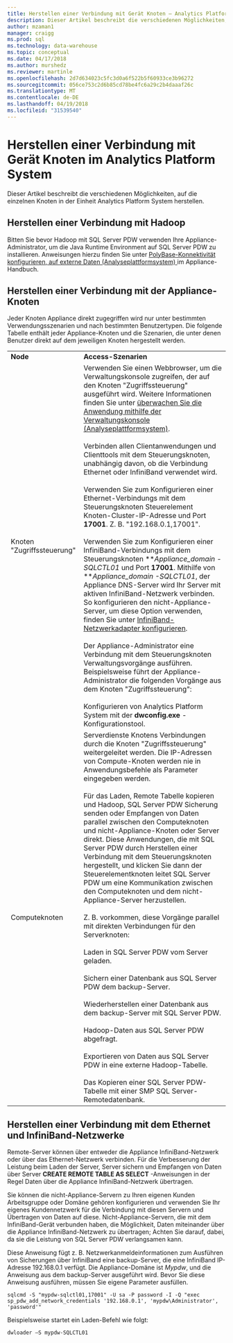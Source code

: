 ```yaml
---
title: Herstellen einer Verbindung mit Gerät Knoten – Analytics Platform System | Microsoft Docs
description: Dieser Artikel beschreibt die verschiedenen Möglichkeiten, auf die einzelnen Knoten in der Einheit Analytics Platform System herstellen.
author: mzaman1
manager: craigg
ms.prod: sql
ms.technology: data-warehouse
ms.topic: conceptual
ms.date: 04/17/2018
ms.author: murshedz
ms.reviewer: martinle
ms.openlocfilehash: 2d7d634023c5fc3d0a6f522b5f60933ce3b96272
ms.sourcegitcommit: 056ce753c2d6b85cd78be4fc6a29c2b4daaaf26c
ms.translationtype: MT
ms.contentlocale: de-DE
ms.lasthandoff: 04/19/2018
ms.locfileid: "31539540"
---
```

# <a name="connect-to-appliance-nodes-in-analytics-platform-system"></a>Herstellen einer Verbindung mit Gerät Knoten im Analytics Platform System
Dieser Artikel beschreibt die verschiedenen Möglichkeiten, auf die einzelnen Knoten in der Einheit Analytics Platform System herstellen.  
  
## <a name="connecting-with-hadoop"></a>Herstellen einer Verbindung mit Hadoop  
Bitten Sie bevor Hadoop mit SQL Server PDW verwenden Ihre Appliance-Administrator, um die Java Runtime Environment auf SQL Server PDW zu installieren. Anweisungen hierzu finden Sie unter [PolyBase-Konnektivität konfigurieren, auf externe Daten &#40;Analyseplattformsystem&#41; ](configure-polybase-connectivity-to-external-data.md) im Appliance-Handbuch.  
  
## <a name="ConnectingToIndividualNodes"></a>Herstellen einer Verbindung mit der Appliance-Knoten  
Jeder Knoten Appliance direkt zugegriffen wird nur unter bestimmten Verwendungsszenarien und nach bestimmten Benutzertypen. Die folgende Tabelle enthält jeder Appliance-Knoten und die Szenarien, die unter denen Benutzer direkt auf dem jeweiligen Knoten hergestellt werden.  
  
<!-- MISSING LINKS For information on the purpose of each node, see [Understanding SQL Server PDW &#40;SQL Server PDW&#41;](../sqlpdw/understanding-sql-server-pdw-sql-server-pdw.md).  -->  
  
|||  
|-|-|  
|**Node**|**Access-Szenarien**|  
|Knoten "Zugriffssteuerung"|Verwenden Sie einen Webbrowser, um die Verwaltungskonsole zugreifen, der auf den Knoten "Zugriffssteuerung" ausgeführt wird. Weitere Informationen finden Sie unter [überwachen Sie die Anwendung mithilfe der Verwaltungskonsole &#40;Analyseplattformsystem&#41;](monitor-the-appliance-by-using-the-admin-console.md).<br /><br />Verbinden allen Clientanwendungen und Clienttools mit dem Steuerungsknoten, unabhängig davon, ob die Verbindung Ethernet oder InfiniBand verwendet wird.<br /><br />Verwenden Sie zum Konfigurieren einer Ethernet-Verbindungs mit dem Steuerungsknoten Steuerelement Knoten-Cluster-IP-Adresse und Port **17001**. Z. B. "192.168.0.1,17001".<br /><br />Verwenden Sie zum Konfigurieren einer InfiniBand-Verbindungs mit dem Steuerungsknoten ***Appliance_domain *-SQLCTL01** und Port **17001**. Mithilfe von ***Appliance_domain *-SQLCTL01**, der Appliance DNS-Server wird Ihr Server mit aktiven InfiniBand-Netzwerk verbinden. So konfigurieren den nicht-Appliance-Server, um diese Option verwenden, finden Sie unter [InfiniBand-Netzwerkadapter konfigurieren](configure-infiniband-network-adapters.md).<br /><br />Der Appliance-Administrator eine Verbindung mit dem Steuerungsknoten Verwaltungsvorgänge ausführen. Beispielsweise führt der Appliance-Administrator die folgenden Vorgänge aus dem Knoten "Zugriffssteuerung":<br /><br />Konfigurieren von Analytics Platform System mit der **dwconfig.exe** -Konfigurationstool.|  
|Computeknoten|Serverdienste Knotens Verbindungen durch die Knoten "Zugriffssteuerung" weitergeleitet werden. Die IP-Adressen von Compute-Knoten werden nie in Anwendungsbefehle als Parameter eingegeben werden.<br /><br />Für das Laden, Remote Tabelle kopieren und Hadoop, SQL Server PDW Sicherung senden oder Empfangen von Daten parallel zwischen den Computeknoten und nicht-Appliance-Knoten oder Server direkt. Diese Anwendungen, die mit SQL Server PDW durch Herstellen einer Verbindung mit dem Steuerungsknoten hergestellt, und klicken Sie dann der Steuerelementknoten leitet SQL Server PDW um eine Kommunikation zwischen den Computeknoten und dem nicht-Appliance-Server herzustellen.<br /><br />Z. B. vorkommen, diese Vorgänge parallel mit direkten Verbindungen für den Serverknoten:<br /><br />Laden in SQL Server PDW vom Server geladen.<br /><br />Sichern einer Datenbank aus SQL Server PDW dem backup-Server.<br /><br />Wiederherstellen einer Datenbank aus dem backup-Server mit SQL Server PDW.<br /><br />Hadoop-Daten aus SQL Server PDW abgefragt.<br /><br />Exportieren von Daten aus SQL Server PDW in eine externe Hadoop-Tabelle.<br /><br />Das Kopieren einer SQL Server PDW-Tabelle mit einer SMP SQL Server-Remotedatenbank.|  
  
## <a name="connecting-to-the-ethernet-and-infiniband-networks"></a>Herstellen einer Verbindung mit dem Ethernet und InfiniBand-Netzwerke  
Remote-Server können über entweder die Appliance InfiniBand-Netzwerk oder über das Ethernet-Netzwerk verbinden. Für die Verbesserung der Leistung beim Laden der Server, Server sichern und Empfangen von Daten über Server **CREATE REMOTE TABLE AS SELECT** -Anweisungen in der Regel Daten über die Appliance InfiniBand-Netzwerk übertragen.  
  
Sie können die nicht-Appliance-Servern zu Ihren eigenen Kunden Arbeitsgruppe oder Domäne gehören konfigurieren und verwenden Sie Ihr eigenes Kundennetzwerk für die Verbindung mit diesen Servern und Übertragen von Daten auf diese. Nicht-Appliance-Servern, die mit dem InfiniBand-Gerät verbunden haben, die Möglichkeit, Daten miteinander über die Appliance InfiniBand-Netzwerk zu übertragen; Achten Sie darauf, dabei, da sie die Leistung von SQL Server PDW verlangsamen kann.  
  
Diese Anweisung fügt z. B. Netzwerkanmeldeinformationen zum Ausführen von Sicherungen über InfiniBand eine backup-Server, die eine InfiniBand IP-Adresse 192.168.0.1 verfügt. Die Appliance-Domäne ist *Mypdw*, und die Anweisung aus dem backup-Server ausgeführt wird. Bevor Sie diese Anweisung ausführen, müssen Sie eigene Parameter ausfüllen.  
  
```  
sqlcmd -S "mypdw-sqlctl01,17001" -U sa -P password -I -Q "exec sp_pdw_add_network_credentials '192.168.0.1', 'mypdw\Administrator', 'password'"  
```  
  
Beispielsweise startet ein Laden-Befehl wie folgt:  
  
```  
dwloader –S mypdw-SQLCTL01  
```  
  
<!-- MISSING LINKS ## See Also  
[Configure an External Windows System To Receive Remote Table Copies Using InfiniBand &#40;SQL Server PDW&#41;](../sqlpdw/configure-an-external-windows-system-to-receive-remote-table-copies-using-infiniband-sql-server-pdw.md)  
[Common Metadata Query Examples &#40;SQL Server PDW&#41;](../sqlpdw/common-metadata-query-examples-sql-server-pdw.md)  -->  
  
